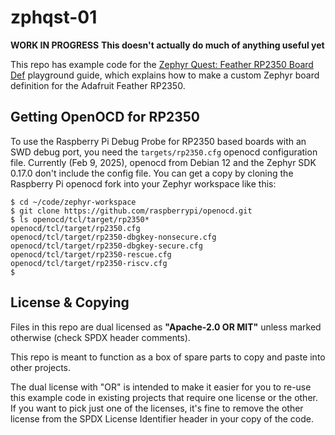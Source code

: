 <!-- SPDX-License-Identifier: Apache-2.0 OR MIT -->
<!-- SPDX-FileCopyrightText: Copyright 2025 Sam Blenny -->

# zphqst-01

**WORK IN PROGRESS**
**This doesn't actually do much of anything useful yet**

This repo has example code for the
[Zephyr Quest: Feather RP2350 Board Def](https://adafruit-playground.com/u/SamBlenny/pages/zephyr-quest-feather-rp2350-board-def)
playground guide, which explains how to make a custom Zephyr board definition
for the Adafruit Feather RP2350.


## Getting OpenOCD for RP2350

To use the Raspberry Pi Debug Probe for RP2350 based boards with an SWD debug
port, you need the `targets/rp2350.cfg` openocd configuration file. Currently
(Feb 9, 2025), openocd from Debian 12 and the Zephyr SDK 0.17.0 don't include
the config file. You can get a copy by cloning the Raspberry Pi openocd fork
into your Zephyr workspace like this:

```
$ cd ~/code/zephyr-workspace
$ git clone https://github.com/raspberrypi/openocd.git
$ ls openocd/tcl/target/rp2350*
openocd/tcl/target/rp2350.cfg
openocd/tcl/target/rp2350-dbgkey-nonsecure.cfg
openocd/tcl/target/rp2350-dbgkey-secure.cfg
openocd/tcl/target/rp2350-rescue.cfg
openocd/tcl/target/rp2350-riscv.cfg
$
```


## License & Copying

Files in this repo are dual licensed as **"Apache-2.0 OR MIT"** unless marked
otherwise (check SPDX header comments).

This repo is meant to function as a box of spare parts to copy and paste into
other projects.

The dual license with "OR" is intended to make it easier for you to re-use this
example code in existing projects that require one license or the other. If you
want to pick just one of the licenses, it's fine to remove the other license
from the SPDX License Identifier header in your copy of the code.
